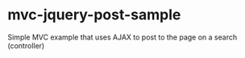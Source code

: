 # mvc-jquery-post-sample 
Simple MVC example that uses AJAX to post to the page on a search (controller)
